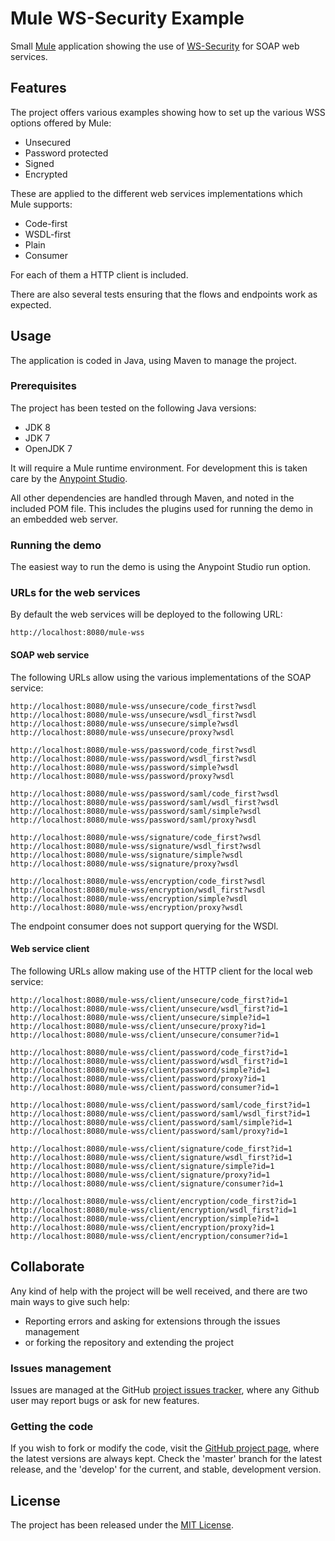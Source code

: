 # Mule WS-Security Example

Small [Mule][mule] application showing the use of [WS-Security][ws-security] for SOAP web services.

## Features

The project offers various examples showing how to set up the various WSS options offered by Mule:

- Unsecured
- Password protected
- Signed
- Encrypted

These are applied to the different web services implementations which Mule supports:

- Code-first
- WSDL-first
- Plain
- Consumer

For each of them a HTTP client is included.

There are also several tests ensuring that the flows and endpoints work as expected.

## Usage

The application is coded in Java, using Maven to manage the project.

### Prerequisites

The project has been tested on the following Java versions:
* JDK 8
* JDK 7
* OpenJDK 7

It will require a Mule runtime environment. For development this is taken care by the [Anypoint Studio][anypoint-studio].

All other dependencies are handled through Maven, and noted in the included POM file. This includes the plugins used for running the demo in an embedded web server.

### Running the demo

The easiest way to run the demo is using the Anypoint Studio run option.

### URLs for the web services

By default the web services will be deployed to the following URL:

```
http://localhost:8080/mule-wss
```

#### SOAP web service

The following URLs allow using the various implementations of the SOAP service:

```
http://localhost:8080/mule-wss/unsecure/code_first?wsdl
http://localhost:8080/mule-wss/unsecure/wsdl_first?wsdl
http://localhost:8080/mule-wss/unsecure/simple?wsdl
http://localhost:8080/mule-wss/unsecure/proxy?wsdl
```

```
http://localhost:8080/mule-wss/password/code_first?wsdl
http://localhost:8080/mule-wss/password/wsdl_first?wsdl
http://localhost:8080/mule-wss/password/simple?wsdl
http://localhost:8080/mule-wss/password/proxy?wsdl
```

```
http://localhost:8080/mule-wss/password/saml/code_first?wsdl
http://localhost:8080/mule-wss/password/saml/wsdl_first?wsdl
http://localhost:8080/mule-wss/password/saml/simple?wsdl
http://localhost:8080/mule-wss/password/saml/proxy?wsdl
```

```
http://localhost:8080/mule-wss/signature/code_first?wsdl
http://localhost:8080/mule-wss/signature/wsdl_first?wsdl
http://localhost:8080/mule-wss/signature/simple?wsdl
http://localhost:8080/mule-wss/signature/proxy?wsdl
```

```
http://localhost:8080/mule-wss/encryption/code_first?wsdl
http://localhost:8080/mule-wss/encryption/wsdl_first?wsdl
http://localhost:8080/mule-wss/encryption/simple?wsdl
http://localhost:8080/mule-wss/encryption/proxy?wsdl
```

The endpoint consumer does not support querying for the WSDl.

#### Web service client

The following URLs allow making use of the HTTP client for the local web service:

```
http://localhost:8080/mule-wss/client/unsecure/code_first?id=1
http://localhost:8080/mule-wss/client/unsecure/wsdl_first?id=1
http://localhost:8080/mule-wss/client/unsecure/simple?id=1
http://localhost:8080/mule-wss/client/unsecure/proxy?id=1
http://localhost:8080/mule-wss/client/unsecure/consumer?id=1
```

```
http://localhost:8080/mule-wss/client/password/code_first?id=1
http://localhost:8080/mule-wss/client/password/wsdl_first?id=1
http://localhost:8080/mule-wss/client/password/simple?id=1
http://localhost:8080/mule-wss/client/password/proxy?id=1
http://localhost:8080/mule-wss/client/password/consumer?id=1
```

```
http://localhost:8080/mule-wss/client/password/saml/code_first?id=1
http://localhost:8080/mule-wss/client/password/saml/wsdl_first?id=1
http://localhost:8080/mule-wss/client/password/saml/simple?id=1
http://localhost:8080/mule-wss/client/password/saml/proxy?id=1
```

```
http://localhost:8080/mule-wss/client/signature/code_first?id=1
http://localhost:8080/mule-wss/client/signature/wsdl_first?id=1
http://localhost:8080/mule-wss/client/signature/simple?id=1
http://localhost:8080/mule-wss/client/signature/proxy?id=1
http://localhost:8080/mule-wss/client/signature/consumer?id=1
```

```
http://localhost:8080/mule-wss/client/encryption/code_first?id=1
http://localhost:8080/mule-wss/client/encryption/wsdl_first?id=1
http://localhost:8080/mule-wss/client/encryption/simple?id=1
http://localhost:8080/mule-wss/client/encryption/proxy?id=1
http://localhost:8080/mule-wss/client/encryption/consumer?id=1
```

## Collaborate

Any kind of help with the project will be well received, and there are two main ways to give such help:

- Reporting errors and asking for extensions through the issues management
- or forking the repository and extending the project

### Issues management

Issues are managed at the GitHub [project issues tracker][issues], where any Github user may report bugs or ask for new features.

### Getting the code

If you wish to fork or modify the code, visit the [GitHub project page][scm], where the latest versions are always kept. Check the 'master' branch for the latest release, and the 'develop' for the current, and stable, development version.

## License

The project has been released under the [MIT License][license].

[issues]: https://github.com/bernardo-mg/mule-wss-soap-example/issues
[license]: http://www.opensource.org/licenses/mit-license.php
[scm]: https://github.com/bernardo-mg/spring-ws-security-soap-example

[ws-security]: https://www.oasis-open.org/committees/wss/

[anypoint-studio]: https://www.mulesoft.com/platform/studio
[mule]: https://www.mulesoft.com

